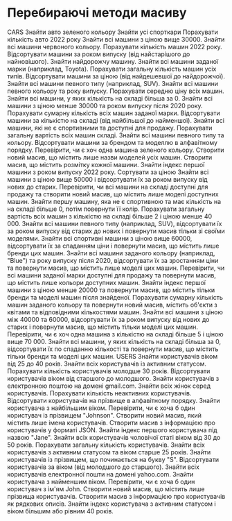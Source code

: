 # Перебираючі методи масиву
CARS
Знайти авто зеленого кольору
Знайти усі спорткари
Порахувати кількість авто 2022 року
Знайти всі машини з ціною вище 30000.
Знайти всі машини червоного кольору.
Порахувати кількість машин 2022 року.
Відсортувати машини за роком випуску (від найстарішого до найновішого).
Знайти найдорожчу машину.
Знайти всі машини заданої марки (наприклад, Toyota).
Порахувати загальну кількість машин усіх типів.
Відсортувати машини за ціною (від найдешевшої до найдорожчої).
Знайти всі машини певного типу (наприклад, SUV).
Знайти всі машини певного кольору та року випуску.
Порахувати середню ціну всіх машин.
Знайти всі машини, у яких кількість на складі більша за 0.
Знайти всі машини з ціною менше 30000 та роком випуску після 2020 року.
Порахувати сумарну кількість всіх машин заданої марки.
Відсортувати машини за кількістю на складі (від найбільшої до найменшої).
Знайти всі машини, які не є спортивними та доступні для продажу.
Порахувати загальну вартість всіх машин складі.
Знайти всі машини певного типу та кольору.
Відсортувати машини за брендом та моделлю в алфавітному порядку.
Перевірити, чи є хоч одна машина зеленого кольору.
Створити новий масив, що містить лише назви моделей усіх машин.
Створити масив, що містить розмітку кожної машини.
Знайти індекс першої машини з роком випуску 2022 року.
Сортувати за ціною
Знайти всі машини з ціною вище 50000 і відсортувати їх за роком випуску від нових до старих.
Перевірити, чи всі машини на складі доступні для продажу та створити новий масив, що містить лише моделі доступних машин.
Знайти першу машину, яка не є спортивною та має кількість на на складі більше 0, потім повернути її колір.
Порахувати загальну вартість всіх машин з кількістю на складі більше 2 і ціною менше 40 000.
Знайти всі машини певного типу (наприклад, SUV), відсортувати їх за роком випуску від старих до нових і повернути масив тільки зі своїми моделями.
Знайти всі спортивні машини з ціною вище 60000, відсортувати їх за спаданням ціни і повернути масив, що містить лише бренди цих машин.
Знайти всі машини заданого кольору (наприклад, "Blue") та року випуску після 2020, відсортувати їх за зростанням ціни та повернути масив, що містить лише моделі цих машин.
Перевірити, чи всі машини заданої марки доступні для продажу та повернути масив, що містить лише кольори доступних машин.
Знайти індекс першої машини з ціною менше 20000 та повернути масив, що містить тільки бренди та моделі машин після знайденої.
Порахувати сумарну кількість машин заданого кольору та повернути новий масив, містить об'єкти з квітами та відповідними кількостями машин.
Знайти всі машини з ціною між 40000 та 60000, відсортувати їх за роком випуску від нових до старих і повернути масив, що містить тільки моделі цих машин.
Перевірити, чи є хоч одна машина з кількістю на складі більше 5 і ціною вище 70 000.
Знайти всі машини, у яких кількість на складі більша за 0, відсортувати їх по спаданню кількості та повернути масив, що містить тільки бренди та моделі цих машин.
USERS
Знайти користувачів віком від 25 до 40 років.
Знайти всіх користувачів із активним статусом.
Порахувати кількість користувачів молодше 30 років.
Відсортувати користувачів віком від старшого до молодшого.
Знайти користувачів з електронною поштою на домені gmail.com.
Знайти всіх жінок серед користувачів.
Порахувати кількість неактивних користувачів.
Відсортувати користувачів на прізвище в алфавітному порядку.
Знайти користувача з найбільшим віком.
Перевірити, чи є хоча б один користувач із прізвищем "Johnson".
Створити новий масив, який містить лише імена користувачів.
Створити масив з інформацією про користувачів у форматі JSON.
Знайти індекс першого користувача під назвою "Jane".
Знайти всіх користувачів чоловічої статі віком від 30 до 50 років.
Порахувати загальну кількість користувачів.
Знайти всіх користувачів з активним статусом та віком старше 25 років.
Знайти користувачів із прізвищем, що починається на букву "S".
Відсортувати користувачів за віком (від молодшого до старшого).
Знайти всіх користувачів електронної пошти на домені yahoo.com.
Знайти користувача з найменшим віком.
Перевірити, чи є хоча б один користувач з ім'ям John.
Створити новий масив, що містить лише прізвища користувачів.
Створити масив з інформацією про користувачів як рядкових описів.
Знайти індекс користувача з активним статусом і віком більшим або рівним 40 років.

